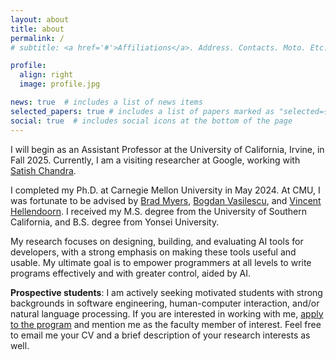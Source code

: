 ```yaml
---
layout: about
title: about
permalink: /
# subtitle: <a href='#'>Affiliations</a>. Address. Contacts. Moto. Etc.

profile:
  align: right
  image: profile.jpg

news: true  # includes a list of news items
selected_papers: true # includes a list of papers marked as "selected={true}"
social: true  # includes social icons at the bottom of the page
---
```



I will begin as an Assistant Professor at the University of California, Irvine, in Fall 2025. Currently, I am a visiting researcher at Google, working with [Satish Chandra](https://sites.google.com/site/schandraacmorg/).

I completed my Ph.D. at Carnegie Mellon University in May 2024. At CMU, I was fortunate to be advised by [Brad Myers](https://www.cs.cmu.edu/~bam/), [Bogdan Vasilescu](https://bvasiles.github.io/), and [Vincent Hellendoorn](http://vhellendoorn.github.io/). I received my M.S. degree from the University of Southern California, and B.S. degree from Yonsei University.

My research focuses on designing, building, and evaluating AI tools for developers, with a strong emphasis on making these tools useful and usable. My ultimate goal is to empower programmers at all levels to write programs effectively and with greater control, aided by AI.

**Prospective students**: I am actively seeking motivated students with strong backgrounds in software engineering, human-computer interaction, and/or natural language processing. If you are interested in working with me, [apply to the program](https://www.informatics.uci.edu/admissions/graduate-application-process/) and mention me as the faculty member of interest. Feel free to email me your CV and a brief description of your research interests as well.
